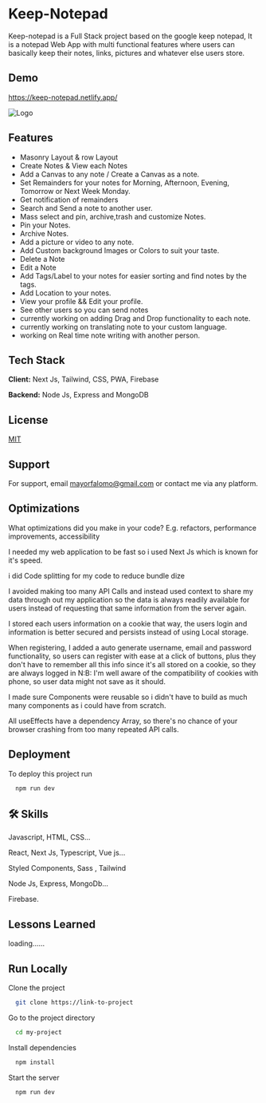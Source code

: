 
# Keep-Notepad

Keep-notepad is a Full Stack project based on the google keep notepad, It is a notepad Web App with multi functional features where users can basically keep their notes, links, pictures and whatever else users store.

## Demo

https://keep-notepad.netlify.app/

![Logo](https://res.cloudinary.com/dsghy4siv/image/upload/v1705153077/k48h4trfrty3m0s6ylla.png)


## Features
- Masonry Layout & row Layout
- Create Notes & View each Notes
- Add a Canvas to any note / Create a Canvas as a note.
- Set Remainders for your notes for Morning, Afternoon, Evening, Tomorrow or Next Week Monday.
- Get notification of remainders
- Search and Send a note to another user.
- Mass select and pin, archive,trash and customize Notes.
- Pin your Notes.
- Archive Notes.
- Add a picture or video to any note.
- Add Custom background Images or Colors to suit your taste.
- Delete a Note
- Edit a Note
- Add Tags/Label to your notes for easier sorting and find notes by the tags.
- Add Location to your notes.
- View your profile && Edit your profile.
- See other users so you can send notes
- currently working on adding Drag and Drop functionality to each note.
- currently working on translating note to your custom language.
- working on Real time note writing with another person.
## Tech Stack

**Client:** Next Js, Tailwind, CSS, PWA, Firebase

**Backend:** Node Js, Express and MongoDB



## License

[MIT](https://choosealicense.com/licenses/mit/)


## Support

For support, email mayorfalomo@gmail.com or contact me via any platform.


## Optimizations

What optimizations did you make in your code? E.g. refactors, performance improvements, accessibility

I needed my web application to be fast so i used Next Js which is known for it's speed.

i did Code splitting for my code to reduce bundle dize

I avoided making too many API Calls and instead used context to share my data through out my application so the data is always readily available for users instead of requesting that same information from the server again.

I stored each users information on a cookie that way, the users login and information is better secured and persists instead of using Local storage.

When registering, I added a auto generate username, email and password functionality, so users can register with ease at a click of buttons, plus they don't have to remember all this info since it's all stored on a cookie, so they are always logged in
N:B: I'm well aware of the compatibility of cookies with phone, so user data might not save as it should.

I made sure Components were reusable so i didn't have to build as much many components as i could have from scratch.

All useEffects have a dependency Array, so there's no chance of your browser crashing from too many repeated API calls.


## Deployment

To deploy this project run

```bash
  npm run dev
```


## 🛠 Skills
Javascript, HTML, CSS...

React, Next Js, Typescript, Vue js...

Styled Components, Sass , Tailwind

Node Js, Express, MongoDb...

Firebase.
## Lessons Learned

loading......
## Run Locally

Clone the project

```bash
  git clone https://link-to-project
```

Go to the project directory

```bash
  cd my-project
```

Install dependencies

```bash
  npm install
```

Start the server

```bash
  npm run dev
```

